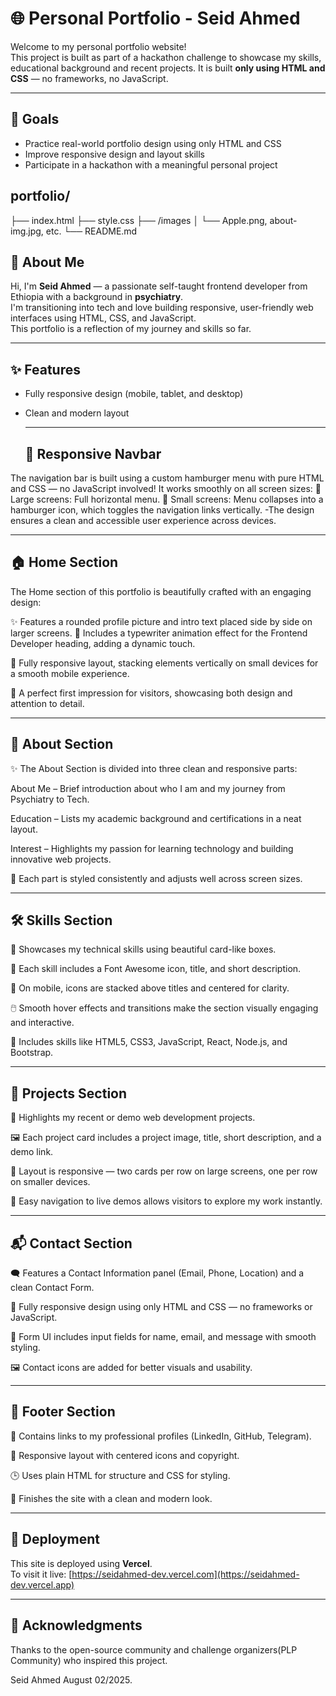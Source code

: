 # 🌐 Personal Portfolio - Seid Ahmed

Welcome to my personal portfolio website!  
This project is built as part of a hackathon challenge to showcase my skills, educational background and recent projects. It is built **only using HTML and CSS** — no frameworks, no JavaScript.

--- 

## 🎯 Goals

- Practice real-world portfolio design using only HTML and CSS  
- Improve responsive design and layout skills  
- Participate in a hackathon with a meaningful personal project  


## portfolio/
├── index.html
├── style.css
├── /images
│ └── Apple.png, about-img.jpg, etc.
└── README.md

## 👋 About Me

Hi, I'm **Seid Ahmed** — a passionate self-taught frontend developer from Ethiopia with a background in **psychiatry**.  
I'm transitioning into tech and love building responsive, user-friendly web interfaces using HTML, CSS, and JavaScript.  
This portfolio is a reflection of my journey and skills so far.


---

## ✨ Features

- Fully responsive design (mobile, tablet, and desktop)
- Clean and modern layout

  ---

    ## 📱 Responsive Navbar
The navigation bar is built using a custom hamburger menu with pure HTML and CSS — no JavaScript involved!
It works smoothly on all screen sizes:
📌 Large screens: Full horizontal menu.
📱 Small screens: Menu collapses into a hamburger icon, which toggles the navigation links vertically.
         -The design ensures a clean and accessible user experience across devices.

---
         
  ## 🏠 Home Section
The Home section of this portfolio is beautifully crafted with an engaging design:

✨ Features a rounded profile picture and intro text placed side by side on larger screens.
💬 Includes a typewriter animation effect for the Frontend Developer heading, adding a dynamic touch.

📱 Fully responsive layout, stacking elements vertically on small devices for a smooth mobile experience.

🎯 A perfect first impression for visitors, showcasing both design and attention to detail.    


---

## 👤 About Section
✨ The About Section is divided into three clean and responsive parts:

About Me – Brief introduction about who I am and my journey from Psychiatry to Tech.

Education – Lists my academic background and certifications in a neat layout.

Interest – Highlights my passion for learning technology and building innovative web projects.

🧩 Each part is styled consistently and adjusts well across screen sizes.

---

## 🛠️ Skills Section
🚀 Showcases my technical skills using beautiful card-like boxes.

🎨 Each skill includes a Font Awesome icon, title, and short description.

📱 On mobile, icons are stacked above titles and centered for clarity.

🖱️ Smooth hover effects and transitions make the section visually engaging and interactive.

🧠 Includes skills like HTML5, CSS3, JavaScript, React, Node.js, and Bootstrap.

 --- 
 
## 💼 Projects Section
📁 Highlights my recent or demo web development projects.

🖼️ Each project card includes a project image, title, short description, and a demo link.

🧱 Layout is responsive — two cards per row on large screens, one per row on smaller devices.

🔗 Easy navigation to live demos allows visitors to explore my work instantly.

---

## 📬 Contact Section
🗨️ Features a Contact Information panel (Email, Phone, Location) and a clean Contact Form.

🧠 Fully responsive design using only HTML and CSS — no frameworks or JavaScript.

💌 Form UI includes input fields for name, email, and message with smooth styling.

🖼️ Contact icons are added for better visuals and usability.

---


## 🔻 Footer Section
🔗 Contains links to my professional profiles (LinkedIn, GitHub, Telegram).

🧭 Responsive layout with centered icons and copyright.

🕒 Uses plain HTML for structure and CSS for styling.

🚀 Finishes the site with a clean and modern look.

---

## 🚀 Deployment

This site is deployed using **Vercel**.  
To visit it live: [https://seidahmed-dev.vercel.com](https://seidahmed-dev.vercel.app)


---



## 🙌 Acknowledgments

Thanks to the open-source community and challenge organizers(PLP Community) who inspired this project.


Seid Ahmed
August 02/2025.




   

